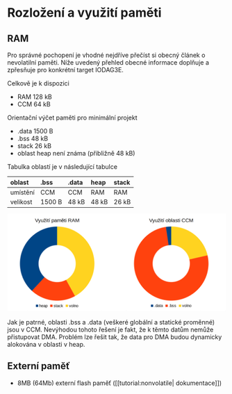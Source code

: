 # Rozložení a využití paměti

## RAM

Pro správné pochopení je vhodné nejdříve přečíst si obecný článek o nevolatilní paměti. Níže uvedený přehled obecné informace doplňuje a zpřesňuje pro konkrétní target IODAG3E.

Celkově je k dispozici

* RAM 128 kB
* CCM 64 kB

Orientační výčet paměti pro minimální projekt

* .data 1500 B
* .bss 48 kB
* stack 26 kB
* oblast heap není známa \(přibližně 48 kB\)

Tabulka oblastí je v následující tabulce

| oblast | .bss | .data | heap | stack |
| :--- | :--- | :--- | :--- | :--- |
| umístění | CCM | CCM | RAM | RAM |
| velikost | 1500 B | 48 kB | 48 kB | 26 kB |

![](/assets/ram_ccm.png)

Jak je patrné, oblasti .bss a .data \(veškeré globální a statické proměnné\) jsou v CCM. Nevýhodou tohoto řešení je fakt, že k těmto datům nemůže přistupovat DMA. Problém lze řešit tak, že data pro DMA budou dynamicky alokována v oblasti v heap.

## Externí paměť

* 8MB \(64Mb\) externí flash paměť \(\[\[tutorial:nonvolatile\| dokumentace\]\]\) 



